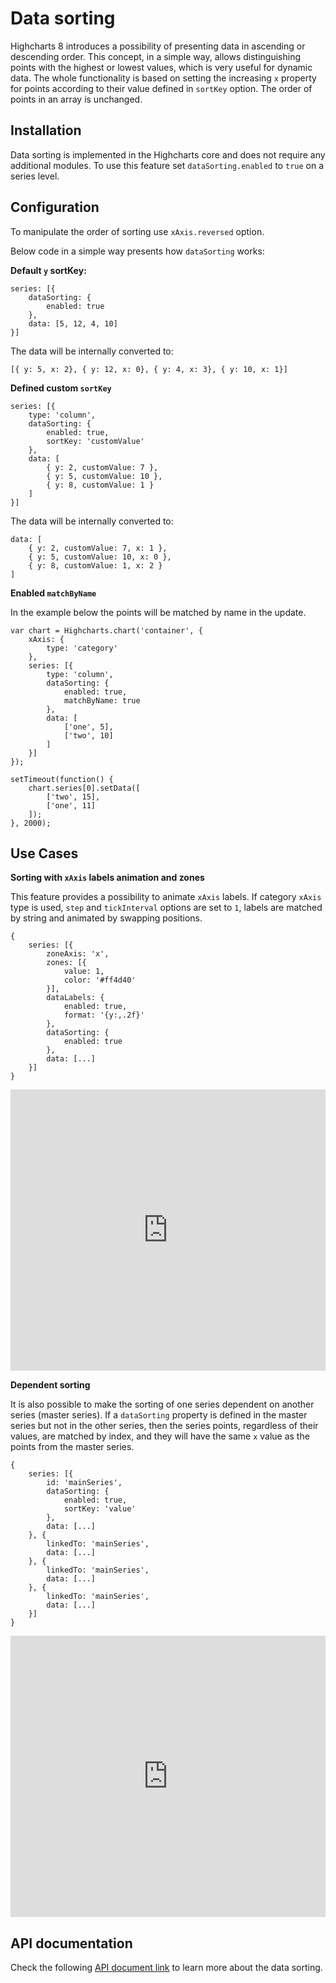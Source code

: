 Data sorting
===

Highcharts 8 introduces a possibility of presenting data in ascending or descending order. This concept, in a simple way, allows distinguishing points with the highest or lowest values, which is very useful for dynamic data. The whole functionality is based on setting the increasing `x` property for points according to their value defined in `sortKey` option. The order of points in an array is unchanged.

Installation
------------

Data sorting is implemented in the Highcharts core and does not require any additional modules.
To use this feature set `dataSorting.enabled` to `true` on a series level.

Configuration
-------------

To manipulate the order of sorting use `xAxis.reversed` option.

Below code in a simple way presents how `dataSorting` works:

**Default `y` sortKey:**

    series: [{
        dataSorting: {
            enabled: true
        },
        data: [5, 12, 4, 10]
    }]

The data will be internally converted to:

    [{ y: 5, x: 2}, { y: 12, x: 0}, { y: 4, x: 3}, { y: 10, x: 1}]

**Defined custom `sortKey`**

    series: [{
        type: 'column',
        dataSorting: {
            enabled: true,
            sortKey: 'customValue'
        },
        data: [
            { y: 2, customValue: 7 },
            { y: 5, customValue: 10 },
            { y: 8, customValue: 1 }
        ]
    }]

The data will be internally converted to:

    data: [
        { y: 2, customValue: 7, x: 1 },
        { y: 5, customValue: 10, x: 0 },
        { y: 8, customValue: 1, x: 2 }
    ]

**Enabled `matchByName`**

In the example below the points will be matched by name in the update.

    var chart = Highcharts.chart('container', {
        xAxis: {
            type: 'category'
        },
        series: [{
            type: 'column',
            dataSorting: {
                enabled: true,
                matchByName: true
            },
            data: [
                ['one', 5],
                ['two', 10]
            ]
        }]
    });

    setTimeout(function() {
        chart.series[0].setData([
            ['two', 15],
            ['one', 11]
        ]);
    }, 2000);

Use Cases
---------

**Sorting with `xAxis` labels animation and zones**

This feature provides a possibility to animate `xAxis` labels. If category `xAxis` type is used, `step` and `tickInterval` options are set to `1`, labels are matched by string and animated by swapping positions.

    {
        series: [{
            zoneAxis: 'x',
            zones: [{
                value: 1,
                color: '#ff4d40'
            }],
            dataLabels: {
                enabled: true,
                format: '{y:,.2f}'
            },
            dataSorting: {
                enabled: true
            },
            data: [...]
        }]
    }

<iframe style="width: 100%; height: 450px; border: none;" src=https://www.highcharts.com/samples/embed/highcharts/datasorting/labels-animation allow="fullscreen"></iframe>

**Dependent sorting**

It is also possible to make the sorting of one series dependent on another series (master series).
If a `dataSorting` property is defined in the master series but not in the other series, then the series points, regardless of their values, are matched by index, and they will have the same `x` value as the points from the master series.

    {
        series: [{
            id: 'mainSeries',
            dataSorting: {
                enabled: true,
                sortKey: 'value'
            },
            data: [...]
        }, {
            linkedTo: 'mainSeries',
            data: [...]
        }, {
            linkedTo: 'mainSeries',
            data: [...]
        }, {
            linkedTo: 'mainSeries',
            data: [...]
        }]
    }

<iframe style="width: 100%; height: 450px; border: none;" src=https://www.highcharts.com/samples/embed/highcharts/datasorting/dependent-sorting allow="fullscreen"></iframe>

API documentation
-----------------

Check the following [API document link](https://api.highcharts.com/highcharts/plotOptions.series.dataSorting) to learn more about the data sorting.
